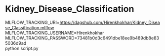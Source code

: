 # Kidney_Disease_Classification 

MLFLOW_TRACKING_URI=https://dagshub.com/Hirenkhokhar/Kidney_Disease_Classification.mlflow \
MLFLOW_TRACKING_USERNAME=Hirenkhokhar \
MLFLOW_TRACKING_PASSWORD=73481b0d3c6491dbe18ee9b489db8e835036d9ad \
python script.py